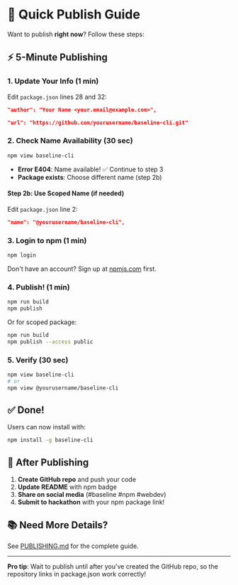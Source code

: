 # 🚀 Quick Publish Guide

Want to publish **right now**? Follow these steps:

## ⚡ 5-Minute Publishing

### 1. Update Your Info (1 min)

Edit `package.json` lines 28 and 32:

```json
"author": "Your Name <your.email@example.com>",
```

```json
"url": "https://github.com/yourusername/baseline-cli.git"
```

### 2. Check Name Availability (30 sec)

```bash
npm view baseline-cli
```

- **Error E404**: Name available! ✅ Continue to step 3
- **Package exists**: Choose different name (step 2b)

#### Step 2b: Use Scoped Name (if needed)

Edit `package.json` line 2:

```json
"name": "@yourusername/baseline-cli",
```

### 3. Login to npm (1 min)

```bash
npm login
```

Don't have an account? Sign up at [npmjs.com](https://www.npmjs.com/signup) first.

### 4. Publish! (1 min)

```bash
npm run build
npm publish
```

Or for scoped package:

```bash
npm run build
npm publish --access public
```

### 5. Verify (30 sec)

```bash
npm view baseline-cli
# or
npm view @yourusername/baseline-cli
```

## ✅ Done!

Users can now install with:

```bash
npm install -g baseline-cli
```

## 🎯 After Publishing

1. **Create GitHub repo** and push your code
2. **Update README** with npm badge
3. **Share on social media** (#baseline #npm #webdev)
4. **Submit to hackathon** with your npm package link!

## 📚 Need More Details?

See [PUBLISHING.md](PUBLISHING.md) for the complete guide.

---

**Pro tip**: Wait to publish until after you've created the GitHub repo, so the repository links in package.json work correctly!
